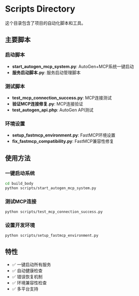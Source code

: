 # Scripts Directory

这个目录包含了项目的自动化脚本和工具。

## 主要脚本

### 启动脚本
- **start_autogen_mcp_system.py**: AutoGen+MCP系统一键启动
- **服务启动脚本.py**: 服务启动管理脚本

### 测试脚本
- **test_mcp_connection_success.py**: MCP连接测试
- **验证MCP连接修复.py**: MCP连接验证
- **test_autogen_api.php**: AutoGen API测试

### 环境设置
- **setup_fastmcp_environment.py**: FastMCP环境设置
- **fix_fastmcp_compatibility.py**: FastMCP兼容性修复

## 使用方法

### 一键启动系统
```bash
cd build_body
python scripts/start_autogen_mcp_system.py
```

### 测试MCP连接
```bash
python scripts/test_mcp_connection_success.py
```

### 设置开发环境
```bash
python scripts/setup_fastmcp_environment.py
```

## 特性

- ✅ 一键启动所有服务
- ✅ 自动健康检查
- ✅ 错误恢复机制
- ✅ 环境兼容性检查
- ✅ 多平台支持